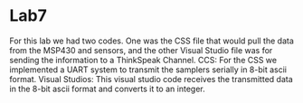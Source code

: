 # Lab7
For this lab we had two codes.  One was the CSS file that would pull the data from the MSP430 and sensors, and the other Visual Studio file was for sending the information to a ThinkSpeak Channel.
CCS: For the CSS we implemented a UART system to transmit the samplers serially in 8-bit ascii format.
Visual Studios:   This visual studio code receives the transmitted data in the 8-bit ascii format and converts it to an integer.
